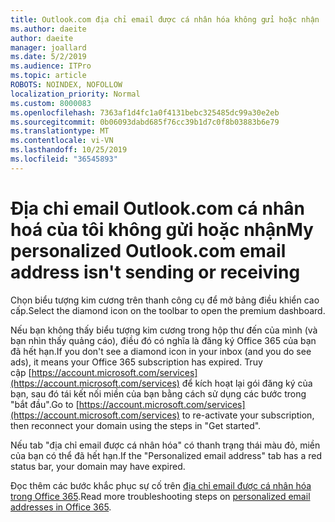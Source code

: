 ```yaml
---
title: Outlook.com địa chỉ email được cá nhân hóa không gửi hoặc nhận
ms.author: daeite
author: daeite
manager: joallard
ms.date: 5/2/2019
ms.audience: ITPro
ms.topic: article
ROBOTS: NOINDEX, NOFOLLOW
localization_priority: Normal
ms.custom: 8000083
ms.openlocfilehash: 7363af1d4fc1a0f4131bebc325485dc99a30e2eb
ms.sourcegitcommit: 0b06093dabd685f76cc39b1d7c0f8b03883b6e79
ms.translationtype: MT
ms.contentlocale: vi-VN
ms.lasthandoff: 10/25/2019
ms.locfileid: "36545893"
---
```

# <a name="my-personalized-outlookcom-email-address-isnt-sending-or-receiving"></a><span data-ttu-id="c0cb4-102">Địa chỉ email Outlook.com cá nhân hoá của tôi không gửi hoặc nhận</span><span class="sxs-lookup"><span data-stu-id="c0cb4-102">My personalized Outlook.com email address isn't sending or receiving</span></span>

<span data-ttu-id="c0cb4-103">Chọn biểu tượng kim cương trên thanh công cụ để mở bảng điều khiển cao cấp.</span><span class="sxs-lookup"><span data-stu-id="c0cb4-103">Select the diamond icon on the toolbar to open the premium dashboard.</span></span>

<span data-ttu-id="c0cb4-104">Nếu bạn không thấy biểu tượng kim cương trong hộp thư đến của mình (và bạn nhìn thấy quảng cáo), điều đó có nghĩa là đăng ký Office 365 của bạn đã hết hạn.</span><span class="sxs-lookup"><span data-stu-id="c0cb4-104">If you don't see a diamond icon in your inbox (and you do see ads), it means your Office 365 subscription has expired.</span></span> <span data-ttu-id="c0cb4-105">Truy cập [https://account.microsoft.com/services](https://account.microsoft.com/services) để kích hoạt lại gói đăng ký của bạn, sau đó tái kết nối miền của bạn bằng cách sử dụng các bước trong "bắt đầu".</span><span class="sxs-lookup"><span data-stu-id="c0cb4-105">Go to [https://account.microsoft.com/services](https://account.microsoft.com/services) to re-activate your subscription, then reconnect your domain using the steps in "Get started".</span></span>

<span data-ttu-id="c0cb4-106">Nếu tab "địa chỉ email được cá nhân hóa" có thanh trạng thái màu đỏ, miền của bạn có thể đã hết hạn.</span><span class="sxs-lookup"><span data-stu-id="c0cb4-106">If the "Personalized email address" tab has a red status bar, your domain may have expired.</span></span>

<span data-ttu-id="c0cb4-107">Đọc thêm các bước khắc phục sự cố trên [địa chỉ email được cá nhân hóa trong Office 365](https://support.office.com/article/75416a58-b225-4c02-8c07-8979403b427b?wt.mc_id=Office_Outlook_com_Alchemy).</span><span class="sxs-lookup"><span data-stu-id="c0cb4-107">Read more troubleshooting steps on [personalized email addresses in Office 365](https://support.office.com/article/75416a58-b225-4c02-8c07-8979403b427b?wt.mc_id=Office_Outlook_com_Alchemy).</span></span>
